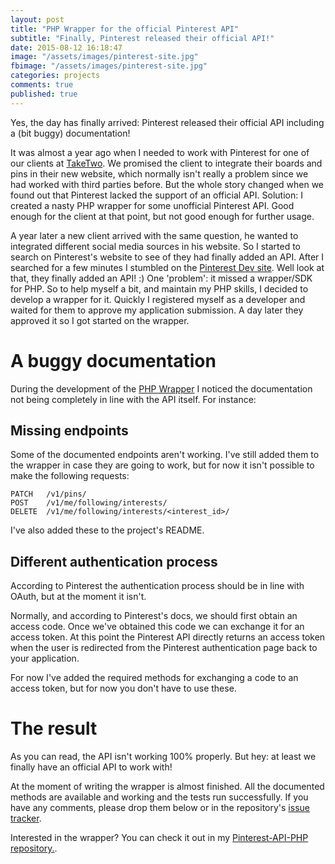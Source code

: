 ```yaml
---
layout: post
title: "PHP Wrapper for the official Pinterest API"
subtitle: "Finally, Pinterest released their official API!"
date: 2015-08-12 16:18:47
image: "/assets/images/pinterest-site.jpg"
fbimage: "/assets/images/pinterest-site.jpg"
categories: projects
comments: true
published: true
---
```


Yes, the day has finally arrived: Pinterest released their official API including a (bit buggy) documentation! 

It was almost a year ago when I needed to work with Pinterest for one of our clients at [TakeTwo](http://taketwo.nl). We promised the client to integrate their boards and pins in their new website, which normally isn't really a problem since we had worked with third parties before. But the whole story changed when we found out that Pinterest lacked the support of an official API. Solution: I created a nasty PHP wrapper for some unofficial Pinterest API. Good enough for the client at that point, but not good enough for further usage.

A year later a new client arrived with the same question, he wanted to integrated different social media sources in his website. So I started to search on Pinterest's website to see of they had finally added an API. After I searched for a few minutes I stumbled on the [Pinterest Dev site](https://dev.pinterest.com/). Well look at that, they finally added an API! :) One 'problem': it missed a wrapper/SDK for PHP. So to help myself a bit, and maintain my PHP skills, I decided to develop a wrapper for it. Quickly I registered myself as a developer and waited for them to approve my application submission. A day later they approved it so I got started on the wrapper. 

# A buggy documentation
During the development of the [PHP Wrapper](https://github.com/dirkgroenen/Pinterest-API-PHP) I noticed the documentation not being completely in line with the API itself. For instance:

## Missing endpoints
Some of the documented endpoints aren't working. I've still added them to the wrapper in case they are going to work, but for now it isn't possible to make the following requests:

```
PATCH   /v1/pins/
POST    /v1/me/following/interests/
DELETE  /v1/me/following/interests/<interest_id>/
```

I've also added these to the project's README. 

## Different authentication process 
According to Pinterest the authentication process should be in line with OAuth, but at the moment it isn't. 

Normally, and according to Pinterest's docs, we should first obtain an access code. Once we've obtained this code we can exchange it for an access token. At this point the Pinterest API directly returns an access token when the user is redirected from the Pinterest authentication page back to your application. 

For now I've added the required methods for exchanging a code to an access token, but for now you don't have to use these.

# The result
As you can read, the API isn't working 100% properly. But hey: at least we finally have an official API to work with! 

At the moment of writing the wrapper is almost finished. All the documented methods are available and working and the tests run successfully. If you have any comments, please drop them below or in the repository's [issue tracker](https://github.com/dirkgroenen/Pinterest-API-PHP/issues). 

Interested in the wrapper? You can check it out in my [Pinterest-API-PHP repository.](https://github.com/dirkgroenen/Pinterest-API-PHP).